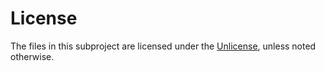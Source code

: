 # License

The files in this subproject are licensed under the [Unlicense](UNLICENSE),
unless noted otherwise.